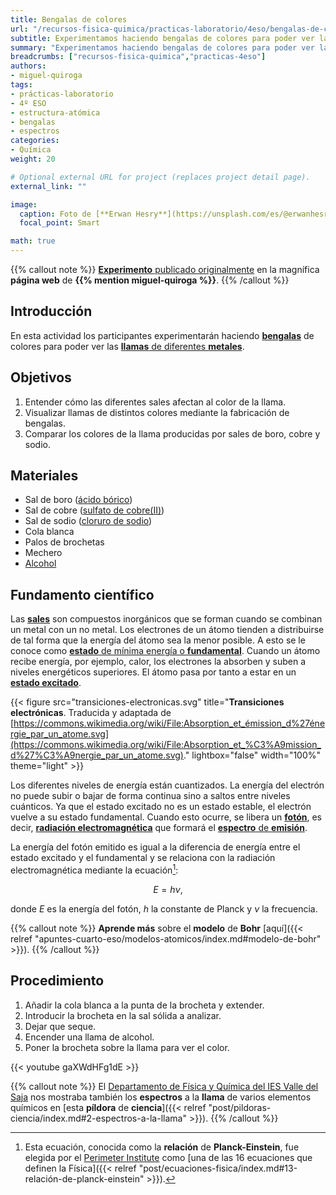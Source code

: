 ```yaml
---
title: Bengalas de colores
url: "/recursos-fisica-quimica/practicas-laboratorio/4eso/bengalas-de-colores"
subtitle: Experimentamos haciendo bengalas de colores para poder ver las llamas de diferentes metales
summary: "Experimentamos haciendo bengalas de colores para poder ver las llamas de diferentes metales."
breadcrumbs: ["recursos-fisica-quimica","practicas-4eso"]
authors:
- miguel-quiroga
tags:
- prácticas-laboratorio
- 4º ESO
- estructura-atómica
- bengalas
- espectros
categories:
- Química
weight: 20

# Optional external URL for project (replaces project detail page).
external_link: ""

image:
  caption: Foto de [**Erwan Hesry**](https://unsplash.com/es/@erwanhesry?utm_content=creditCopyText&utm_medium=referral&utm_source=unsplash) en [Unsplash](https://unsplash.com/es/fotos/ilustracion-de-fuegos-artificiales-WPTHZkA-M4I?utm_content=creditCopyText&utm_medium=referral&utm_source=unsplash)
  focal_point: Smart

math: true
---
```


{{% callout note %}}
[**Experimento** publicado originalmente](https://miguelquiroga.es/laboratorio/bengalas-de-colores) en la magnífica **página web** de **{{% mention miguel-quiroga %}}**.
{{% /callout %}}

## Introducción

En esta actividad los participantes experimentarán haciendo [**bengalas**](https://es.wikipedia.org/wiki/Bengala_(pirotecnia)) de colores para poder ver las [**llamas** de diferentes **metales**](https://es.wikipedia.org/wiki/Ensayo_a_la_llama).

## Objetivos

1. Entender cómo las diferentes sales afectan al color de la llama.
2. Visualizar llamas de distintos colores mediante la fabricación de bengalas.
3. Comparar los colores de la llama producidas por sales de boro, cobre y sodio.

## Materiales

- Sal de boro ([ácido bórico](https://es.wikipedia.org/wiki/Ácido_bórico))
- Sal de cobre ([sulfato de cobre(II)](https://es.wikipedia.org/wiki/Sulfato_de_cobre(II)))
- Sal de sodio ([cloruro de sodio](https://es.wikipedia.org/wiki/Cloruro_de_sodio))
- Cola blanca
- Palos de brochetas
- Mechero
- [Alcohol](https://es.wikipedia.org/wiki/Etanol)

## Fundamento científico

Las [**sales**](https://es.wikipedia.org/wiki/Sal_(química)) son compuestos inorgánicos que se forman cuando se combinan un metal con un no metal. Los electrones de un átomo tienden a distribuirse de tal forma que la energía del átomo sea la menor posible. A esto se le conoce como [**estado** de mínima energía o **fundamental**](https://es.wikipedia.org/wiki/Estado_fundamental_(física)). Cuando un átomo recibe energía, por ejemplo, calor, los electrones la absorben y suben a niveles energéticos superiores. El átomo pasa por tanto a estar en un [**estado excitado**](https://es.wikipedia.org/wiki/Estado_excitado).

{{< figure src="transiciones-electronicas.svg" title="**Transiciones electrónicas**. Traducida y adaptada de [https://commons.wikimedia.org/wiki/File:Absorption_et_émission_d%27énergie_par_un_atome.svg](https://commons.wikimedia.org/wiki/File:Absorption_et_%C3%A9mission_d%27%C3%A9nergie_par_un_atome.svg)." lightbox="false" width="100%" theme="light" >}}

Los diferentes niveles de energía están cuantizados. La energía del electrón no puede subir o bajar de forma continua sino a saltos entre niveles cuánticos. Ya que el estado excitado no es un estado estable, el electrón vuelve a su estado fundamental. Cuando esto ocurre, se libera un [**fotón**](https://es.wikipedia.org/wiki/Fotón), es decir, [**radiación electromagnética**](https://es.wikipedia.org/wiki/Radiación_electromagnética) que formará el [**espectro** de **emisión**](https://es.wikipedia.org/wiki/Espectro_de_emisión).

La energía del fotón emitido es igual a la diferencia de energía entre el estado excitado y el fundamental y se relaciona con la radiación electromagnética mediante la ecuación[^1]:

[^1]: Esta ecuación, conocida como la **relación** de **Planck-Einstein**, fue elegida por el [Perimeter Institute](https://perimeterinstitute.ca) como [una de las 16 ecuaciones que definen la Física]({{< relref "post/ecuaciones-fisica/index.md#13-relación-de-planck-einstein" >}}).

$$
E = h\nu,
$$

donde $E$ es la energía del fotón, $h$ la constante de Planck y $\nu$ la frecuencia.

{{% callout note %}}
**Aprende más** sobre el **modelo** de **Bohr** [aquí]({{< relref "apuntes-cuarto-eso/modelos-atomicos/index.md#modelo-de-bohr" >}}).
{{% /callout %}}

## Procedimiento

1. Añadir la cola blanca a la punta de la brocheta y extender.
2. Introducir la brocheta en la sal sólida a analizar.
3. Dejar que seque.
4. Encender una llama de alcohol.
5. Poner la brocheta sobre la llama para ver el color.

{{< youtube gaXWdHFg1dE >}}

{{% callout note %}}
El [Departamento de Física y Química del IES Valle del Saja](http://www.fqsaja.com) nos mostraba también los **espectros** a la **llama** de varios elementos químicos en [esta **píldora** de **ciencia**]({{< relref "post/pildoras-ciencia/index.md#2-espectros-a-la-llama" >}}).
{{% /callout %}}